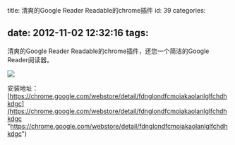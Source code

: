 title: 清爽的Google Reader Readable的chrome插件
id: 39
categories:

date: 2012-11-02 12:32:16
tags:
---

清爽的Google Reader Readable的chrome插件，还您一个简洁的Google Reader阅读器。
</br>

![](http://m2.img.libdd.com/farm5/2012/1102/09/7414CEA4D34A01023D6F9F1540857A6018F2EF61BE875_500_490.jpg)</img>
</br>

安装地址：[https://chrome.google.com/webstore/detail/fdnglondfcmoiakaolanlglfchdhkdgc](https://chrome.google.com/webstore/detail/fdnglondfcmoiakaolanlglfchdhkdgc "https://chrome.google.com/webstore/detail/fdnglondfcmoiakaolanlglfchdhkdgc")
